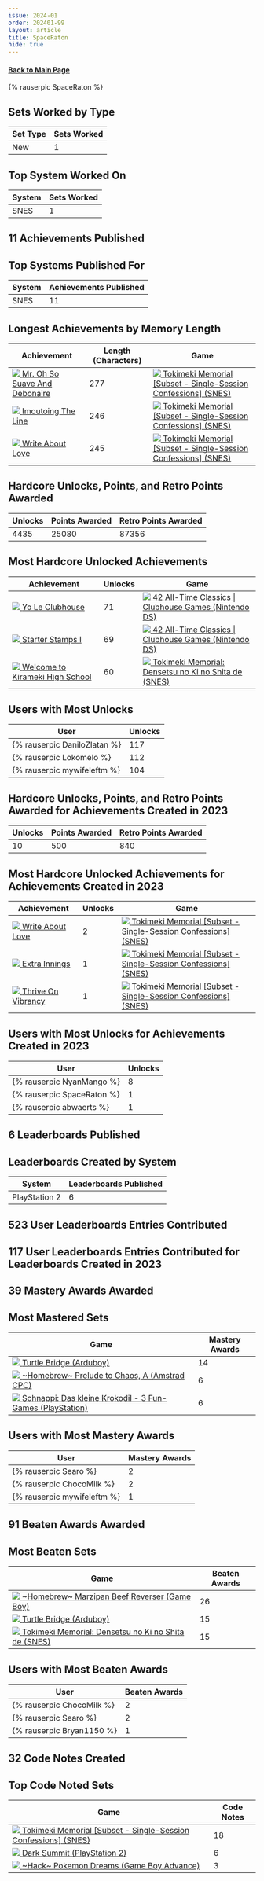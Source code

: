 ```yaml
---
issue: 2024-01
order: 202401-99
layout: article
title: SpaceRaton
hide: true
---
```


#### [Back to Main Page](../dev-year-in-review.html)

<div class="bingo-winner">{% rauserpic SpaceRaton %}</div>

## Sets Worked by Type

| Set Type | Sets Worked |
| -------- | ----------- |
| New      | 1           |

## Top System Worked On

| System | Sets Worked |
| ------ | ----------- |
| SNES   | 1           |

## 11 Achievements Published

## Top Systems Published For

| System | Achievements Published |
| ------ | ---------------------- |
| SNES   | 11                     |

## Longest Achievements by Memory Length

| Achievement                                                                                                                                                                                                                                                              | Length (Characters) | Game                                                                                                                                                                                                                                                                  |
| ------------------------------------------------------------------------------------------------------------------------------------------------------------------------------------------------------------------------------------------------------------------------ | ------------------- | --------------------------------------------------------------------------------------------------------------------------------------------------------------------------------------------------------------------------------------------------------------------- |
| <a class="gameicon-link" href="https://retroachievements.org/achievement/280467" target="_blank" rel="noopener"> <img class="gameicon" src="https://s3-eu-west-1.amazonaws.com/i.retroachievements.org/Badge/310329.png"> <span>Mr. Oh So Suave And Debonaire</span></a> | 277                 | <a class="gameicon-link" href="https://retroachievements.org/game/22105" target="_blank" rel="noopener"> <img class="gameicon" src="https://retroachievements.org/Images/066611.png"> <span>Tokimeki Memorial [Subset - Single-Session Confessions] (SNES)</span></a> |
| <a class="gameicon-link" href="https://retroachievements.org/achievement/280470" target="_blank" rel="noopener"> <img class="gameicon" src="https://s3-eu-west-1.amazonaws.com/i.retroachievements.org/Badge/310332.png"> <span>Imoutoing The Line</span></a>            | 246                 | <a class="gameicon-link" href="https://retroachievements.org/game/22105" target="_blank" rel="noopener"> <img class="gameicon" src="https://retroachievements.org/Images/066611.png"> <span>Tokimeki Memorial [Subset - Single-Session Confessions] (SNES)</span></a> |
| <a class="gameicon-link" href="https://retroachievements.org/achievement/280461" target="_blank" rel="noopener"> <img class="gameicon" src="https://s3-eu-west-1.amazonaws.com/i.retroachievements.org/Badge/310323.png"> <span>Write About Love</span></a>              | 245                 | <a class="gameicon-link" href="https://retroachievements.org/game/22105" target="_blank" rel="noopener"> <img class="gameicon" src="https://retroachievements.org/Images/066611.png"> <span>Tokimeki Memorial [Subset - Single-Session Confessions] (SNES)</span></a> |

## Hardcore Unlocks, Points, and Retro Points Awarded

| Unlocks | Points Awarded | Retro Points Awarded |
| ------- | -------------- | -------------------- |
| 4435    | 25080          | 87356                |

## Most Hardcore Unlocked Achievements

| Achievement                                                                                                                                                                                                                                                                | Unlocks | Game                                                                                                                                                                                                                                                         |
| -------------------------------------------------------------------------------------------------------------------------------------------------------------------------------------------------------------------------------------------------------------------------- | ------- | ------------------------------------------------------------------------------------------------------------------------------------------------------------------------------------------------------------------------------------------------------------ |
| <a class="gameicon-link" href="https://retroachievements.org/achievement/209810" target="_blank" rel="noopener"> <img class="gameicon" src="https://s3-eu-west-1.amazonaws.com/i.retroachievements.org/Badge/232561.png"> <span>Yo Le Clubhouse</span></a>                 | 71      | <a class="gameicon-link" href="https://retroachievements.org/game/17484" target="_blank" rel="noopener"> <img class="gameicon" src="https://retroachievements.org/Images/042422.png"> <span>42 All-Time Classics \| Clubhouse Games (Nintendo DS)</span></a> |
| <a class="gameicon-link" href="https://retroachievements.org/achievement/209747" target="_blank" rel="noopener"> <img class="gameicon" src="https://s3-eu-west-1.amazonaws.com/i.retroachievements.org/Badge/232498.png"> <span>Starter Stamps I</span></a>                | 69      | <a class="gameicon-link" href="https://retroachievements.org/game/17484" target="_blank" rel="noopener"> <img class="gameicon" src="https://retroachievements.org/Images/042422.png"> <span>42 All-Time Classics \| Clubhouse Games (Nintendo DS)</span></a> |
| <a class="gameicon-link" href="https://retroachievements.org/achievement/275601" target="_blank" rel="noopener"> <img class="gameicon" src="https://s3-eu-west-1.amazonaws.com/i.retroachievements.org/Badge/305003.png"> <span>Welcome to Kirameki High School</span></a> | 60      | <a class="gameicon-link" href="https://retroachievements.org/game/3913" target="_blank" rel="noopener"> <img class="gameicon" src="https://retroachievements.org/Images/062270.png"> <span>Tokimeki Memorial: Densetsu no Ki no Shita de (SNES)</span></a>   |

## Users with Most Unlocks

| User                         | Unlocks |
| ---------------------------- | ------- |
| {% rauserpic DaniloZlatan %} | 117     |
| {% rauserpic Lokomelo %}     | 112     |
| {% rauserpic mywifeleftm %}  | 104     |

## Hardcore Unlocks, Points, and Retro Points Awarded for Achievements Created in 2023

| Unlocks | Points Awarded | Retro Points Awarded |
| ------- | -------------- | -------------------- |
| 10      | 500            | 840                  |

## Most Hardcore Unlocked Achievements for Achievements Created in 2023

| Achievement                                                                                                                                                                                                                                                   | Unlocks | Game                                                                                                                                                                                                                                                                  |
| ------------------------------------------------------------------------------------------------------------------------------------------------------------------------------------------------------------------------------------------------------------- | ------- | --------------------------------------------------------------------------------------------------------------------------------------------------------------------------------------------------------------------------------------------------------------------- |
| <a class="gameicon-link" href="https://retroachievements.org/achievement/280461" target="_blank" rel="noopener"> <img class="gameicon" src="https://s3-eu-west-1.amazonaws.com/i.retroachievements.org/Badge/310323.png"> <span>Write About Love</span></a>   | 2       | <a class="gameicon-link" href="https://retroachievements.org/game/22105" target="_blank" rel="noopener"> <img class="gameicon" src="https://retroachievements.org/Images/066611.png"> <span>Tokimeki Memorial [Subset - Single-Session Confessions] (SNES)</span></a> |
| <a class="gameicon-link" href="https://retroachievements.org/achievement/280464" target="_blank" rel="noopener"> <img class="gameicon" src="https://s3-eu-west-1.amazonaws.com/i.retroachievements.org/Badge/310326.png"> <span>Extra Innings</span></a>      | 1       | <a class="gameicon-link" href="https://retroachievements.org/game/22105" target="_blank" rel="noopener"> <img class="gameicon" src="https://retroachievements.org/Images/066611.png"> <span>Tokimeki Memorial [Subset - Single-Session Confessions] (SNES)</span></a> |
| <a class="gameicon-link" href="https://retroachievements.org/achievement/280468" target="_blank" rel="noopener"> <img class="gameicon" src="https://s3-eu-west-1.amazonaws.com/i.retroachievements.org/Badge/310330.png"> <span>Thrive On Vibrancy</span></a> | 1       | <a class="gameicon-link" href="https://retroachievements.org/game/22105" target="_blank" rel="noopener"> <img class="gameicon" src="https://retroachievements.org/Images/066611.png"> <span>Tokimeki Memorial [Subset - Single-Session Confessions] (SNES)</span></a> |

## Users with Most Unlocks for Achievements Created in 2023

| User                       | Unlocks |
| -------------------------- | ------- |
| {% rauserpic NyanMango %}  | 8       |
| {% rauserpic SpaceRaton %} | 1       |
| {% rauserpic abwaerts %}   | 1       |

## 6 Leaderboards Published

## Leaderboards Created by System

| System        | Leaderboards Published |
| ------------- | ---------------------- |
| PlayStation 2 | 6                      |

## 523 User Leaderboards Entries Contributed

## 117 User Leaderboards Entries Contributed for Leaderboards Created in 2023

## 39 Mastery Awards Awarded

## Most Mastered Sets

| Game                                                                                                                                                                                                                                                             | Mastery Awards |
| ---------------------------------------------------------------------------------------------------------------------------------------------------------------------------------------------------------------------------------------------------------------- | -------------- |
| <a class="gameicon-link" href="https://retroachievements.org/game/7880" target="_blank" rel="noopener"> <img class="gameicon" src="https://retroachievements.org/Images/057688.png"> <span>Turtle Bridge (Arduboy)</span></a>                                    | 14             |
| <a class="gameicon-link" href="https://retroachievements.org/game/19002" target="_blank" rel="noopener"> <img class="gameicon" src="https://retroachievements.org/Images/055860.png"> <span>~Homebrew~ Prelude to Chaos, A (Amstrad CPC)</span></a>              | 6              |
| <a class="gameicon-link" href="https://retroachievements.org/game/15700" target="_blank" rel="noopener"> <img class="gameicon" src="https://retroachievements.org/Images/055812.png"> <span>Schnappi: Das kleine Krokodil - 3 Fun-Games (PlayStation)</span></a> | 6              |

## Users with Most Mastery Awards

| User                        | Mastery Awards |
| --------------------------- | -------------- |
| {% rauserpic Searo %}       | 2              |
| {% rauserpic ChocoMilk %}   | 2              |
| {% rauserpic mywifeleftm %} | 1              |

## 91 Beaten Awards Awarded

## Most Beaten Sets

| Game                                                                                                                                                                                                                                                       | Beaten Awards |
| ---------------------------------------------------------------------------------------------------------------------------------------------------------------------------------------------------------------------------------------------------------- | ------------- |
| <a class="gameicon-link" href="https://retroachievements.org/game/19272" target="_blank" rel="noopener"> <img class="gameicon" src="https://retroachievements.org/Images/057144.png"> <span>~Homebrew~ Marzipan Beef Reverser (Game Boy)</span></a>        | 26            |
| <a class="gameicon-link" href="https://retroachievements.org/game/7880" target="_blank" rel="noopener"> <img class="gameicon" src="https://retroachievements.org/Images/057688.png"> <span>Turtle Bridge (Arduboy)</span></a>                              | 15            |
| <a class="gameicon-link" href="https://retroachievements.org/game/3913" target="_blank" rel="noopener"> <img class="gameicon" src="https://retroachievements.org/Images/062270.png"> <span>Tokimeki Memorial: Densetsu no Ki no Shita de (SNES)</span></a> | 15            |

## Users with Most Beaten Awards

| User                      | Beaten Awards |
| ------------------------- | ------------- |
| {% rauserpic ChocoMilk %} | 2             |
| {% rauserpic Searo %}     | 2             |
| {% rauserpic Bryan1150 %} | 1             |

## 32 Code Notes Created

## Top Code Noted Sets

| Game                                                                                                                                                                                                                                                                  | Code Notes |
| --------------------------------------------------------------------------------------------------------------------------------------------------------------------------------------------------------------------------------------------------------------------- | ---------- |
| <a class="gameicon-link" href="https://retroachievements.org/game/22105" target="_blank" rel="noopener"> <img class="gameicon" src="https://retroachievements.org/Images/066611.png"> <span>Tokimeki Memorial [Subset - Single-Session Confessions] (SNES)</span></a> | 18         |
| <a class="gameicon-link" href="https://retroachievements.org/game/19186" target="_blank" rel="noopener"> <img class="gameicon" src="https://retroachievements.org/Images/059164.png"> <span>Dark Summit (PlayStation 2)</span></a>                                    | 6          |
| <a class="gameicon-link" href="https://retroachievements.org/game/14776" target="_blank" rel="noopener"> <img class="gameicon" src="https://retroachievements.org/Images/040999.png"> <span>~Hack~ Pokemon Dreams (Game Boy Advance)</span></a>                       | 3          |

